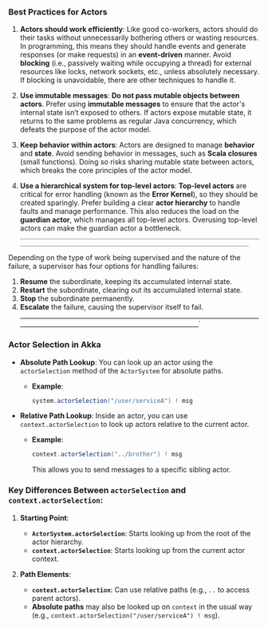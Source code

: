 ### Best Practices for Actors

1. **Actors should work efficiently**:
   Like good co-workers, actors should do their tasks without unnecessarily bothering others or wasting resources. In programming, this means they should handle events and generate responses (or make requests) in an **event-driven** manner. Avoid **blocking** (i.e., passively waiting while occupying a thread) for external resources like locks, network sockets, etc., unless absolutely necessary. If blocking is unavoidable, there are other techniques to handle it.

2. **Use immutable messages**:
   **Do not pass mutable objects between actors**. Prefer using **immutable messages** to ensure that the actor's internal state isn’t exposed to others. If actors expose mutable state, it returns to the same problems as regular Java concurrency, which defeats the purpose of the actor model.

3. **Keep behavior within actors**:
   Actors are designed to manage **behavior** and **state**. Avoid sending behavior in messages, such as **Scala closures** (small functions). Doing so risks sharing mutable state between actors, which breaks the core principles of the actor model.

4. **Use a hierarchical system for top-level actors**:
   **Top-level actors** are critical for error handling (known as the **Error Kernel**), so they should be created sparingly. Prefer building a clear **actor hierarchy** to handle faults and manage performance. This also reduces the load on the **guardian actor**, which manages all top-level actors. Overusing top-level actors can make the guardian actor a bottleneck.
`___________________________________________________________________________________________________________________________________`

Depending on the type of work being supervised and the nature of the failure, a supervisor has four options for handling failures:

1. **Resume** the subordinate, keeping its accumulated internal state.
2. **Restart** the subordinate, clearing out its accumulated internal state.
3. **Stop** the subordinate permanently.
4. **Escalate** the failure, causing the supervisor itself to fail.
___________________________________________________________________________________________________________________________________`

### Actor Selection in Akka

* **Absolute Path Lookup**: You can look up an actor using the `actorSelection` method of the `ActorSystem` for absolute paths.
  
  * **Example**:
  
    ```scala
    system.actorSelection("/user/serviceA") ! msg
    ```

* **Relative Path Lookup**: Inside an actor, you can use `context.actorSelection` to look up actors relative to the current actor.
  
  * **Example**:
  
    ```scala
    context.actorSelection("../brother") ! msg
    ```

    This allows you to send messages to a specific sibling actor.

### Key Differences Between `actorSelection` and `context.actorSelection`:

1. **Starting Point**:
   * **`ActorSystem.actorSelection`**: Starts looking up from the root of the actor hierarchy.
   * **`context.actorSelection`**: Starts looking up from the current actor context.

2. **Path Elements**:
   * **`context.actorSelection`**: Can use relative paths (e.g., `..` to access parent actors).
   * **Absolute paths** may also be looked up on `context` in the usual way (e.g., `context.actorSelection("/user/serviceA") ! msg`).
